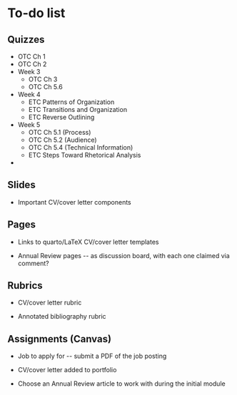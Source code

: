 # To-do list


## Quizzes

- OTC Ch 1
- OTC Ch 2
- Week 3
  - OTC Ch 3
  - OTC Ch 5.6
- Week 4
  - ETC Patterns of Organization
  - ETC Transitions and Organization
  - ETC Reverse Outlining
- Week 5
  - OTC Ch 5.1 (Process)
  - OTC Ch 5.2 (Audience)
  - OTC Ch 5.4 (Technical Information)
  - ETC Steps Toward Rhetorical Analysis
- 


## Slides

- Important CV/cover letter components


## Pages

- Links to quarto/LaTeX CV/cover letter templates

- Annual Review pages -- as discussion board, with each one claimed via comment?



## Rubrics

- CV/cover letter rubric

- Annotated bibliography rubric

## Assignments (Canvas)

- Job to apply for -- submit a PDF of the job posting

- CV/cover letter added to portfolio

- Choose an Annual Review article to work with during the initial module


